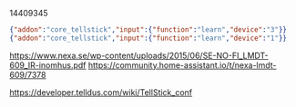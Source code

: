 14409345

``` json
{"addon":"core_tellstick","input":{"function":"learn","device":"3"}}
{"addon":"core_tellstick","input":{"function":"learn","device":"1"}}
```

https://www.nexa.se/wp-content/uploads/2015/06/SE-NO-FI_LMDT-609_IR-inomhus.pdf
https://community.home-assistant.io/t/nexa-lmdt-609/7378


https://developer.telldus.com/wiki/TellStick_conf
